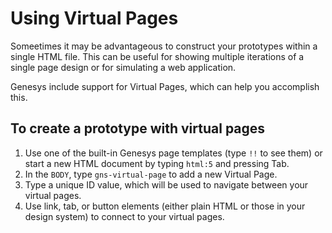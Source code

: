 Using Virtual Pages
===================

Someetimes it may be advantageous to construct your prototypes within a single HTML file. This can be useful for showing multiple iterations of a single page design or for simulating a web application.

Genesys include support for Virtual Pages, which can help you accomplish this.

To create a prototype with virtual pages
----------------------------------------

1. Use one of the built-in Genesys page templates (type `!!` to see them) or start a new HTML document by typing <code>html:5</code> and pressing Tab.
2. In the <code>BODY</code>, type <code>gns-virtual-page</code> to add a new Virtual Page.
3. Type a unique ID value, which will be used to navigate between your virtual pages.
4. Use link, tab, or button elements (either plain HTML or those in your design system) to connect to your virtual pages.
